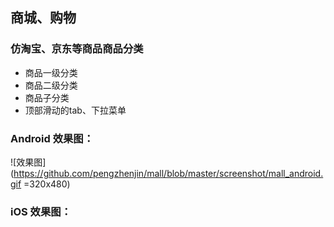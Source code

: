 ## 商城、购物
### 仿淘宝、京东等商品商品分类
- 商品一级分类
- 商品二级分类
- 商品子分类
- 顶部滑动的tab、下拉菜单

### Android 效果图：
![效果图](https://github.com/pengzhenjin/mall/blob/master/screenshot/mall_android.gif =320x480)

### iOS 效果图：

